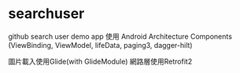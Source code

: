 # searchuser
github search user demo app
使用 Android Architecture Components 
(ViewBinding, ViewModel, lifeData, paging3, dagger-hilt)

圖片載入使用Glide(with GlideModule)
網路層使用Retrofit2


